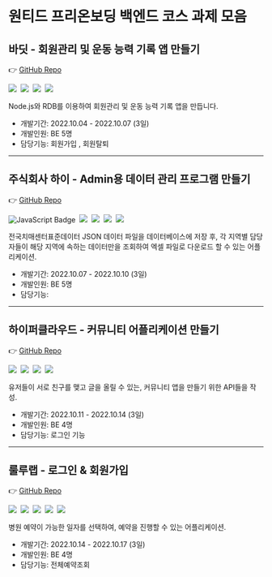 # 원티드 프리온보딩 백엔드 코스 과제 모음


## 바딧 - 회원관리 및 운동 능력 기록 앱 만들기

👉 [GitHub Repo](https://github.com/J-EUM/pre-on-boarding-1st-assignment)

<img src="https://img.shields.io/badge/Javascript-F7DF1E?style=for-the-badge&logo=Javascript&logoColor=white"/>&nbsp;
<img src="https://img.shields.io/badge/Node.js-339933?style=for-the-badge&logo=Node.js&logoColor=white"/>&nbsp;
<img src="https://img.shields.io/badge/Express-000000?style=for-the-badge&logo=Express&logoColor=white"/>&nbsp;
<img src="https://img.shields.io/badge/MySQL-4479A1?style=for-the-badge&logo=MySQL&logoColor=white"/>&nbsp;

Node.js와 RDB를 이용하여 회원관리 및 운동 능력 기록 앱을 만듭니다.


- 개발기간: 2022.10.04 - 2022.10.07 (3일)
- 개발인원: BE 5명
- 담당기능: 회원가입 , 회원탈퇴

---

## 주식회사 하이 - Admin용 데이터 관리 프로그램 만들기

👉 [GitHub Repo](https://github.com/J-EUM/pre-onboarding-2nd-haii)

![JavaScript Badge](https://img.shields.io/badge/Javascript-F7DF1E?style=for-the-badge&logo=Javascript&logoColor=white)&nbsp;
<img src="https://img.shields.io/badge/Node.js-339933?style=for-the-badge&logo=Node.js&logoColor=white"/>&nbsp;
<img src="https://img.shields.io/badge/Express-000000?style=for-the-badge&logo=Express&logoColor=white"/>&nbsp;
<img src="https://img.shields.io/badge/MySQL-4479A1?style=for-the-badge&logo=MySQL&logoColor=white"/>&nbsp;
<img src="https://img.shields.io/badge/Swagger-85EA2D?style=for-the-badge&logo=Swagger&logoColor=white"/>&nbsp;

전국치매센터표준데이터 JSON 데이터 파일을 데이터베이스에 저장 후, 각 지역별 담당자들이 해당 지역에 속하는 데이터만을 조회하여 엑셀 파일로 다운로드 할 수 있는 어플리케이션.

- 개발기간: 2022.10.07 - 2022.10.10 (3일)
- 개발인원: BE 5명
- 담당기능: 

---

## 하이퍼클라우드 - 커뮤니티 어플리케이션 만들기

👉 [GitHub Repo](https://github.com/WorkYong/pre_onboarding-2week-1st)

<img src="https://img.shields.io/badge/TypeScript-3178C6?style=for-the-badge&logo=TypeScript&logoColor=white"/>&nbsp;
<img src="https://img.shields.io/badge/Node.js-339933?style=for-the-badge&logo=Node.js&logoColor=white"/>&nbsp;
<img src="https://img.shields.io/badge/NestJS-E0234E?style=for-the-badge&logo=NestJS&logoColor=white"/>&nbsp;
<img src="https://img.shields.io/badge/MySQL-4479A1?style=for-the-badge&logo=MySQL&logoColor=white"/>&nbsp;

유저들이 서로 친구를 맺고 글을 올릴 수 있는, 커뮤니티 앱을 만들기 위한 API들을 작성.

- 개발기간: 2022.10.11 - 2022.10.14 (3일)
- 개발인원: BE 4명
- 담당기능: 로그인 기능

---

## 룰루랩 - 로그인 & 회원가입

👉 [GitHub Repo](https://github.com/WorkYong/hospital-reservation-app-server)

<img src="https://img.shields.io/badge/Node.js-339933?style=for-the-badge&logo=Node.js&logoColor=white"/>&nbsp;
<img src="https://img.shields.io/badge/Express-000000?style=for-the-badge&logo=Express&logoColor=white"/>&nbsp;
<img src="https://img.shields.io/badge/Javascript-F7DF1E?style=for-the-badge&logo=Javascript&logoColor=white"/>&nbsp;
<img src="https://img.shields.io/badge/MySQL-4479A1?style=for-the-badge&logo=MySQL&logoColor=white"/>&nbsp;
<img src="https://img.shields.io/badge/Postman-FF6C37?style=for-the-badge&logo=Postman&logoColor=white"/>&nbsp;

병원 예약이 가능한 일자를 선택하여, 예약을 진행할 수 있는 어플리케이션.

- 개발기간: 2022.10.14 - 2022.10.17 (3일)
- 개발인원: BE 4명
- 담당기능: 전체예약조회
